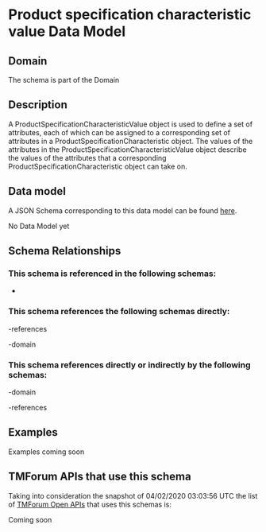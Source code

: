 # Product specification characteristic value Data Model

## Domain

The  schema is part of the  Domain

## Description

A ProductSpecificationCharacteristicValue object is used to define a set of attributes, each of which can be assigned to a corresponding set of attributes in a ProductSpecificationCharacteristic object. The values of the attributes in the ProductSpecificationCharacteristicValue object describe the values of the attributes that a corresponding ProductSpecificationCharacteristic object can take on.

## Data model

A JSON Schema corresponding to this data model can be found
[here](https://github.com/tmforum-rand/schemas/blob/candidates/Product/ProductSpecificationCharacteristicValue.schema.json).

No Data Model yet

## Schema Relationships

### This schema is referenced in the following schemas:

-

### This schema references the following schemas directly:

-references

-domain

### This schema references directly or indirectly by the following schemas:

-domain

-references



## Examples

Examples coming soon

## TMForum APIs that use this schema

Taking into consideration the snapshot of 04/02/2020 03:03:56 UTC the list of [TMForum Open APIs](https://www.tmforum.org/open-apis/) that uses this schemas is:

Coming soon